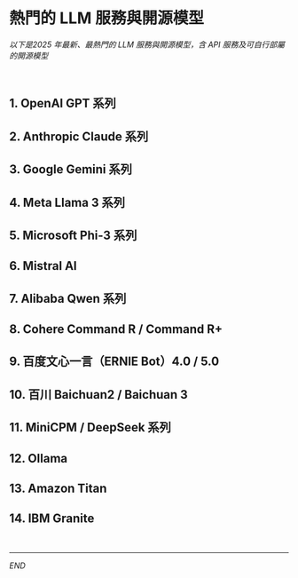 # 熱門的 LLM 服務與開源模型

_以下是2025 年最新、最熱門的 LLM 服務與開源模型，含 API 服務及可自行部屬的開源模型_

<br>

## 1. OpenAI GPT 系列


## 2. Anthropic Claude 系列


## 3. Google Gemini 系列


## 4. Meta Llama 3 系列


## 5. Microsoft Phi-3 系列


## 6. Mistral AI


## 7. Alibaba Qwen 系列


## 8. Cohere Command R / Command R+


## 9. 百度文心一言（ERNIE Bot）4.0 / 5.0


## 10. 百川 Baichuan2 / Baichuan 3


## 11. MiniCPM / DeepSeek 系列


## 12. Ollama


## 13.  Amazon Titan


## 14. IBM Granite

<br>

___

_END_